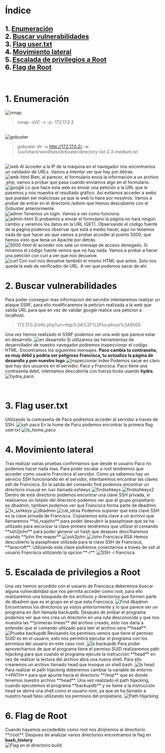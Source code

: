 # **Índice**

<span style="color:black;">1. [ Enumeración](#Enumeración)</span><br>
<span style="color:black;">2. [ Buscar vulnerabilidades](#Vulnerabilidades)</span><br>
<span style="color:black;">3. [ Flag user.txt](#Flag1)</span><br>
<span style="color:black;">4. [ Movimiento lateral](#Movimiento)</span><br>
<span style="color:black;">5. [ Escalada de privilegios a Root](#Escalada)</span><br>
<span style="color:black;">6. [ Flag de Root](#flag-root)</span><br>
---

<br>

<h1 name="Enumeración">1. Enumeración</h1>

<img src="https://github.com/Dani-ITB24/Proyecto-Final/raw/Grupo5(Eloi-Alan-Fernando-Jose-Zome%C3%B1o)/Assets/Img/nmap.png" alt="nmap">

> nmap -sVC -v -p- 172.17.0.2 
<br>

<img src="https://github.com/Dani-ITB24/Proyecto-Final/raw/Grupo5(Eloi-Alan-Fernando-Jose-Zome%C3%B1o)/Assets/Img/gobuster.png" alt="gobuster">

> gobuster dir -u http://172.17.0.2/ -w /usr/share/wordlists/dirbuster/directory-list-2.3-medium.txt
<br>

<img src="https://github.com/Dani-ITB24/Proyecto-Final/blob/Grupo5(Eloi-Alan-Fernando-Jose-Zome%C3%B1o)/Assets/Img/web-principal.png" alt="web">
Al acceder a la IP de la máquina en el navegador nos encontramos un validador de URLs. Vamos a intentar ver que hay por detrás.
<br>

<img src="https://github.com/Dani-ITB24/Proyecto-Final/blob/Grupo5(Eloi-Alan-Fernando-Jose-Zome%C3%B1o)/Assets/Img/web-principal.html.png" alt="web-html">
Bien, al parecer, el formulario envía la información a un archivo .php, vamos a probar que pasa cuando enviamos algo en el formulario.
<br>

<img src="https://github.com/Dani-ITB24/Proyecto-Final/blob/Grupo5(Eloi-Alan-Fernando-Jose-Zome%C3%B1o)/Assets/Img/google-validator.png" alt="google">
Lo que hace esta web es enviar una petición a la URL que le pasemos y nos muestra el resultado gráfico. Así evitamos acceder a webs que puedan ser maliciosas ya que la web lo hace por nosotros.
Vamos a probar de entrar en el directorio /admin que hemos descubierto con el Gobuster anteriormente.
<br>

<img src="https://github.com/Dani-ITB24/Proyecto-Final/blob/Grupo5(Eloi-Alan-Fernando-Jose-Zome%C3%B1o)/Assets/Img/admin.png" alt="admin">
Tenemos un login. Vamos a ver como funciona.
<br>

<img src="https://github.com/Dani-ITB24/Proyecto-Final/blob/Grupo5(Eloi-Alan-Fernando-Jose-Zome%C3%B1o)/Assets/Img/admin.html.png" alt="admin-html">
Si probamos a enviar el formulario la página no hará ningún cambio y veremos los datos en la URL (GET). Observando el código fuente de la página podemos observar que está a medio hacer, aquí no tenemos nada de que hacer así que vamos a probar acceder al puerto 5000, que hemos visto que tenia un Apache por detrás.
<br>

<img src="https://github.com/Dani-ITB24/Proyecto-Final/blob/Grupo5(Eloi-Alan-Fernando-Jose-Zome%C3%B1o)/Assets/Img/web5000.html.png" alt="5000-html">
Al acceder nos sale un mensaje de acceso denegado. Si miramos el código fuente vemos que no hay nada. Vamos a probar a hacer una petición con curl a ver que nos devuelve.
<br>

<img src="https://github.com/Dani-ITB24/Proyecto-Final/blob/Grupo5(Eloi-Alan-Fernando-Jose-Zome%C3%B1o)/Assets/Img/curl-web5000.png" alt="curl">
Con curl nos devuelve también el mismo HTML que antes. Solo nos queda la web de verificador de URL. A ver que podemos sacar de ahí.
<br>

<h1 name="Vulnerabilidades">2. Buscar vulnerabilidades</h1>
Para poder conseguir mas informacion del servidor intentaremos realizar un ataque SSRF, para ello modificaremos la peticion realizada a la web que valida URL para que en vez de validar google realice una peticion a localhost.

> 172.17.0.2/info.php?url=http%3A%2F%2Flocalhost%3A5000

Una vez hemos realizado el SSRF podemos ver una web que parece estar en desarrollo.
<img src="https://github.com/Dani-ITB24/Proyecto-Final/blob/Grupo5(Eloi-Alan-Fernando-Jose-Zome%C3%B1o)/Assets/Img/ssrf1.png" alt="en desarrollo">
Si utilizamos las herramientas de desarrollador de nuestro navegador podremos inspeccionar el codigo HTML. Encontramos los siguientes mensajes. 
**Paco cambia tu contraseña, es muy débil y podría ser peligroso**
**Francisca, tu actualiza la página de desarollo y pon nuestro logo**
<img src="https://github.com/Dani-ITB24/Proyecto-Final/blob/Grupo5(Eloi-Alan-Fernando-Jose-Zome%C3%B1o)/Assets/Img/inspeccionarindex5000.png" alt="inspeccionar index">
Podemos sacar en claro que hay dos usuarios en el servidor, Paco y Francisca. Paco tiene una contraseña debil, intentamos descubrirla con fuerza bruta usando **hydra**.
<img src="https://github.com/Dani-ITB24/Proyecto-Final/blob/Grupo5(Eloi-Alan-Fernando-Jose-Zome%C3%B1o)/Assets/Img/hydra_paco.png" alt="hydra_paco">

<br>

<h1 name="Flag1">3. Flag user.txt</h1>
Utilizando la contraseña de Paco podremos acceder al servidor a traves de SSH.
<img src="https://github.com/Dani-ITB24/Proyecto-Final/blob/Grupo5(Eloi-Alan-Fernando-Jose-Zome%C3%B1o)/Assets/Img/sshpaco.png" alt="ssh paco">
En la home de Paco podemos encontrar la primera flag user.txt
<img src="https://github.com/Dani-ITB24/Proyecto-Final/blob/Grupo5(Eloi-Alan-Fernando-Jose-Zome%C3%B1o)/Assets/Img/ls_home_paco.png" alt="ls_home_paco">

<h1 name="Movimiento">4. Movimiento lateral</h1>
Tras realizar varias pruebas confirmamos que desde el usuario Paco no podemos hacer nada mas. Para poder escalar a root tendremos que acceder como usuario Francisca al servidor. Como ya sabemos hay un servicio SSH funcionando en el servidor, intentaremos encontrar las claves ssh de Francisca.
En la salida del comando find podemos encontrar un directorio inusual en /usr llamada sshkeys
<img src="https://github.com/Dani-ITB24/Proyecto-Final/blob/Grupo5(Eloi-Alan-Fernando-Jose-Zome%C3%B1o)/Assets/Img/find_sshkeys.png" alt="findsshkeys">
<img src="https://github.com/Dani-ITB24/Proyecto-Final/blob/Grupo5(Eloi-Alan-Fernando-Jose-Zome%C3%B1o)/Assets/Img/find_sshkeys2.png" alt="findsshkeys2">
Dentro de este directorio podemos encontrar una clave SSH privada, si realizamos un listado del directorio podemos ver que el grupo propietario es dbadmin, tambien podemos ver que Francisca forma parte de dbadmin.
<img src="https://github.com/Dani-ITB24/Proyecto-Final/blob/Grupo5(Eloi-Alan-Fernando-Jose-Zome%C3%B1o)/Assets/Img/ls_sshkeys.png" alt="ls_sshkeys">
<img src="https://github.com/Dani-ITB24/Proyecto-Final/blob/Grupo5(Eloi-Alan-Fernando-Jose-Zome%C3%B1o)/Assets/Img/dbadmin.png" alt="dbadmin">
<img src="https://github.com/Dani-ITB24/Proyecto-Final/blob/Grupo5(Eloi-Alan-Fernando-Jose-Zome%C3%B1o)/Assets/Img/cat_idrsa.png" alt="cat_idrsa">
Podemos suponer que esta clave SSH es la clave privada de Francisca. Copiaremos esta clave a un archivo que llamaremos **id_rsajohn** para poder descubrir la passphrase que se ha utilizado para securizar la clave primero tendremos que utilizar el comando **ssh2john** para poder generar un hash que despues descifraremos usando **john the reaper**
<img src="https://github.com/Dani-ITB24/Proyecto-Final/raw/Grupo5(Eloi-Alan-Fernando-Jose-Zome%C3%B1o)/Assets/Img/ssh2john.png" alt="ssh2john">
<img src="https://github.com/Dani-ITB24/Proyecto-Final/raw/Grupo5(Eloi-Alan-Fernando-Jose-Zome%C3%B1o)/Assets/Img/john_rsa_francisca.png" alt="John Francisca RSA">
Hemos descubierto la passphrase utilizada para la clave SSH de Francisca, **laracroft**.
Utilizando esta clave podremos conectarnos a traves de ssh al usuario Francisca utilizando la opcion **-i**.
<img src="https://github.com/Dani-ITB24/Proyecto-Final/raw/Grupo5(Eloi-Alan-Fernando-Jose-Zome%C3%B1o)/Assets/Img/ssh_id_rsa_francisca.png" alt="SSH -i francisca">

<br>

<h1 name="Escalada">5. Escalada de privilegios a Root</h1>
Una vez hemos accedido con el usuario de Francisca deberemos buscar alguna vulnerabilidad que nos permita acceder como root, para ello realizaremos una búsqueda de los archivos y directorios que formen parte de dbadmin que es el grupo en el que esta Francisca. 
<img src="https://github.com/Dani-ITB24/Proyecto-Final/raw/Grupo5(Eloi-Alan-Fernando-Jose-Zome%C3%B1o)/Assets/Img/find_dbadmin.png" alt="Find dbadmin">
Encontramos los directorios ya vistos anteriormente y lo que parece ser un programa en /bin llamada backupdb.
Después de probar el programa podemos ver que nos crea un directorio en una ruta desconocida y que nos muestra las **primeras lineas** del archivo creado, esto nos daría a entender que el comando utilizado para leer el archivo sera **head**.
<img src="https://github.com/Dani-ITB24/Proyecto-Final/raw/Grupo5(Eloi-Alan-Fernando-Jose-Zome%C3%B1o)/Assets/Img/prueba_backupdb.png" alt="Prueba backupdb">
Revisando los permisos vemos que tiene el permiso SUID es en el usuario, esto nos permitirá ejecutar el programa con los permisos del usuario en este caso root.
<img src="https://github.com/Dani-ITB24/Proyecto-Final/raw/Grupo5(Eloi-Alan-Fernando-Jose-Zome%C3%B1o)/Assets/Img/ls_backupdb.png" alt="ls backupdb">
Para poder aprovecharnos de que el programa tiene el permiso SUID realizaremos path hijacking para que cuando el programa ejecute la instrucción **head** en vez de realizar la lectura del archivo abra una nueva shell. Para ello crearemos un archivo llamado head que invoque un shell bash. 
<img src="https://github.com/Dani-ITB24/Proyecto-Final/raw/Grupo5(Eloi-Alan-Fernando-Jose-Zome%C3%B1o)/Assets/Img/ls_head.png" alt="ls head">
Para realizar el path hijacking deberemos cambiar la variable de entorno **PATH** para que apunte hacia el directorio **/tmp** que es donde tenemos nuestro archivo **head**.
Una vez realizado el path hijacking, cuando ejecutemos el programa **backupdb** y se llame a la instrucción head se abrirá una shell como el usuario root, ya que se ha llamado a nuestro head falso utilizando los permisos del propietario.
<img src="https://github.com/Dani-ITB24/Proyecto-Final/raw/Grupo5(Eloi-Alan-Fernando-Jose-Zome%C3%B1o)/Assets/Img/path_hijacking.png" alt="Path Hijacking">

<br>

<h1 name="flag-root">6. Flag de Root</h1>
Cuando hayamos accededido como root nos dirijiremos al directiorio **/root**. Despues de analizar varios directorios encontramos la flag en <strong>bash_history</strong> <br>
<img src="https://github.com/Dani-ITB24/Proyecto-Final/raw/Grupo5(Eloi-Alan-Fernando-Jose-Zome%C3%B1o)/Assets/Img/root_flag.png" alt="Flag en el directorio build">
